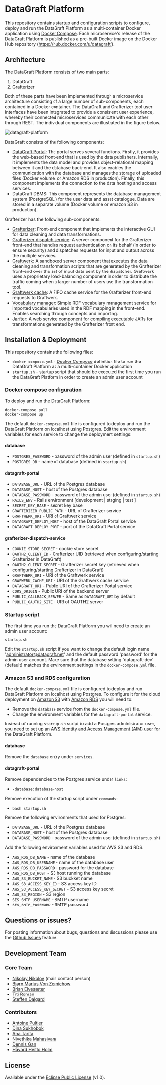 # DataGraft Platform

This repository contains startup and configuration scripts to configure, deploy and run the DataGraft Platform as a multi-container Docker application using [Docker Compose](https://docs.docker.com/compose/). Each microservice's release of the DataGraft Platform is published as a pre-built Docker image on the Docker Hub repository (https://hub.docker.com/u/datagraft/).

## Architecture

The DataGraft Platform consists of two main parts:

1. DataGraft
2. Grafterizer

Both of these parts have been implemented through a microservice architecture consisting of a large number of sub-components, each contained in a Docker container. The DataGraft and Grafterizer tool user interfaces have been integrated to provide a consistent user experience, whereby their connected microservices communicate with each other through REST. The individual components are illustrated in the figure below. 

![datagraft-platform](https://cloud.githubusercontent.com/assets/2796494/21607399/0bd98db8-d1b6-11e6-8f3f-6d74ba24bc98.png)

DataGraft consists of the following components:
*	[DataGraft Portal](https://github.com/datagraft/datagraft-portal): The portal serves several functions. Firstly, it provides the web-based front-end that is used by the data publishers. Internally, it implements the data model and provides object-relational mapping between it and the database back-end. It also enables the communication with the database and manages the storage of uploaded files (Docker volume, or Amazon RDS  in production). Finally, this component implements the connection to the data hosting and access services.
*	DataGraft DBMS: This component represents the database management system (PostgreSQL ) for the user data and asset catalogue. Data are stored in a separate volume (Docker volume or Amazon S3  in production).

Grafterizer has the following sub-components:
*	[Grafterizer](https://github.com/datagraft/grafterizer): Front-end component that implements the interactive GUI for data cleaning and data transformations.
*	[Grafterizer dispatch service](https://github.com/datagraft/grafterizer-dispatch-service): A server component for the Grafterizer front-end that handles request authentication on its behalf (in order to ensure security) and dispatches requests for input and output across the multiple services.
*	[Graftwerk](https://github.com/datagraft/graftwerk): A sandboxed server component that executes the data cleaning and transformation scripts that are generated by the Grafterizer front-end over the set of input data sent by the dispatcher. Graftwerk uses a proprietary load-balancing component in order to distribute the traffic coming when a larger number of users use the transformation tool. 
*	[Graftwerk cache](https://github.com/datagraft/graftwerk-cache): A FIFO cache service for the Grafterizer front-end requests to Graftwerk.
*	[Vocabulary manager](https://github.com/datagraft/vocabulary-manager): Simple RDF vocabulary management service for imported vocabularies used in the RDF mapping in the front-end. Enables searching through concepts and importing.
*	[Jarfter](https://github.com/datagraft/jarfter): A web service component for compiling executable JARs for transformations generated by the Grafterizer front end. 

## Installation & Deployment

This repository contains the following files:

* `docker-compose.yml` - [Docker Compose](https://docs.docker.com/compose/) definition file to run the DataGraft Platform as a multi-container Docker application
* `startup.sh` - startup script that should be executed the first time you run the DataGraft Platform in order to create an admin user account

### Docker compose configuration

To deploy and run the DataGraft Platform:

```
docker-compose pull
docker-compose up
```

The default `docker-compose.yml` file is configured to deploy and run the DataGraft Platform on localhost using Postgres. Edit the environment variables for each service to change the deployment settings:

#### database

* `POSTGRES_PASSWORD` - password of the admin user (defined in `startup.sh`)
* `POSTGRES_DB` - name of database (defined in `startup.sh`)

#### datagraft-portal

* `DATABASE_URL` - URL of the Postgres database
* `DATABASE_HOST` - host of the Postgres database
* `DATABASE_PASSWORD` - password of the admin user (defined in `startup.sh`)
* `RAILS_ENV` - Rails environment [development | staging | test ]
* `SECRET_KEY_BASE` - secret key base
* `GRAFTERIZER_PUBLIC_PATH` - URL of Grafterizer service
* `GRAFTWERK_URI` - URI of Graftwerk service
* `DATAGRAFT_DEPLOY_HOST` - host of the DataGraft Portal service
* `DATAGRAFT_DEPLOY_PORT` - port of the DataGraft Portal service

#### grafterizer-dispatch-service

* `COOKIE_STORE_SECRET` - cookie store secret
* `OAUTH2_CLIENT_ID` - Grafterizer UID (retrieved when configuring/starting Grafterizer in DataGraft)
* `OAUTH2_CLIENT_SECRET` - Grafterizer secret key (retrieved when configuring/starting Grafterizer in DataGraft)
* `GRAFTWERK_URI` - URI of the Graftwerk service
* `GRAFWERK_CACHE_URI` - URI of the Graftwerk cache service
* `DATAGRAFT_URI` - Public URI of the Grafterizer Portal service
* `CORS_ORIGIN` - Public URI of the backend server
* `PUBLIC_CALLBACK_SERVER` - Same as `DATAGRAFT_URI` by default
* `PUBLIC_OAUTH2_SITE` - URI of OAUTH2 server

### Startup script

The first time you run the DataGraft Platform you will need to create an admin user account:

```
startup.sh
```

Edit the `startup.sh` script if you want to change the default login name 'administrator@datagraft.net' and the default password 'password' for the admin user account. Make sure that the database setting 'datagraft-dev' (default) matches the environment settings in the `docker-compose.yml` file.

### Amazon S3 and RDS configuration

The default `docker-compose.yml` file is configured to deploy and run DataGraft Platform on localhost using Postgres. To configure it for the cloud deployment on [Amazon S3](https://aws.amazon.com/s3/) with [Amazon RDS](https://aws.amazon.com/rds/) you will need to:

* Remove the `database` service from the `docker-compose.yml` file.
* Change the environment variables for the `datagraft-portal` service.

Instead of running `startup.sh` script to add a Postgres administrator user, you need to set up an [AWS Identity and Access Management (AIM) user](https://docs.aws.amazon.com/AmazonRDS/latest/UserGuide/CHAP_SettingUp.html#CHAP_SettingUp.IAM) for the DataGraft Platform.

#### database

Remove the `database` entry under `services`.

#### datagraft-portal

Remove dependencies to the Postgres service under `links`:
* `-database:database-host`

Remove execution of the startup script under `commands`:
* `bash startup.sh`

Remove the following environments that used for Postgres:
* `DATABASE_URL` - URL of the Postgres database
* `DATABASE_HOST` - host of the Postgres database
* `DATABASE_PASSWORD` - password of the admin user (defined in `startup.sh`)

Add the following environment variables used for AWS S3 and RDS.
* `AWS_RDS_DB_NAME` - name of the database
* `AWS_RDS_DB_USERNAME` - name of the database user
* `AWS_RDS_DB_PASSWORD` - password for the database
* `AWS_RDS_DB_HOST` - S3 host running the database
* `AWS_S3_BUCKET_NAME` - S3 buckket name
* `AWS_S3_ACCESS_KEY_ID` - S3 access key ID
* `AWS_S3_ACCESS_KEY_SECRET` - S3 access key secret
* `AWS_S3_REGION` - S3 region
* `SES_SMTP_USERNAME` - SMTP username
* `SES_SMTP_PASSWORD` - SMTP password

## Questions or issues?

For posting information about bugs, questions and discussions please use the [Github Issues](https://github.com/datagraft/datagraft-platform/issues) feature.

## Development Team

### Core Team

- [Nikolay Nikolov](https://github.com/nvnikolov) (main contact person)
- [Bjørn Marius Von Zernichow](https://github.com/bmzernichow)
- [Brian Elvesæter](https://github.com/elvesater)
- [Titi Roman](https://github.com/dr0)
- [Steffen Dalgard](https://github.com/sdalgard)

### Contributors

- [Antoine Pultier](https://github.com/yellowiscool)
- [Dina Sukhobok](https://github.com/dinans)
- [Ana Tarita](https://github.com/taritaAna)
- [Nivethika Mahasivam](https://github.com/nivemaham)
- [Dennis Gan](https://github.com/dennisgan)
- [Håvard Heitlo Holm](https://github.com/havahol)

## License

Available under the [Eclipse Public License](/LICENSE) (v1.0).
